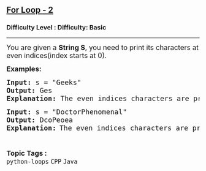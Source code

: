<h2><a href="https://www.geeksforgeeks.org/problems/for-loop-2/1?page=4&difficulty=Basic&status=unsolved&sortBy=submissions">For Loop - 2</a></h2><h3>Difficulty Level : Difficulty: Basic</h3><hr><div class="problems_problem_content__Xm_eO"><p><span style="font-size: 18px;">You are given a <strong>String S</strong>, you need to print its characters at even indices(index starts at 0). </span></p>
<p><span style="font-size: 18px;"><strong>Examples:</strong></span><span style="font-size: 18px;"><strong> </strong></span></p>
<pre><span style="font-size: 18px;"><strong style="font-size: 18px;">Input: </strong><span style="font-size: 18px;">s = "Geeks"
</span><strong><span style="font-size: 18px;">Output:</span> </strong></span><span style="font-size: 18px;">Ges</span>
<strong><span style="font-size: 18px;">Explanation: </span></strong><span style="font-size: 18px;">The even indices characters are printed.</span></pre>
<pre><span style="font-size: 18px;"><strong>Input: </strong>s = "DoctorPhenomenal"
<strong>Output: </strong>DcoPeoea
</span><strong><span style="font-size: 18px;">Explanation:</span> </strong><span style="font-size: 18px;">The even indices characters are printed.</span></pre></div><br><p><span style=font-size:18px><strong>Topic Tags : </strong><br><code>python-loops</code>&nbsp;<code>CPP</code>&nbsp;<code>Java</code>&nbsp;